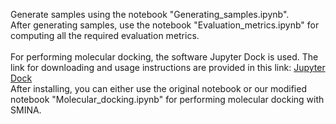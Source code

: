 Generate samples using the notebook "Generating_samples.ipynb".<br>
After generating samples, use the notebook "Evaluation_metrics.ipynb" for computing all the required evaluation metrics.<br><br>
For performing molecular docking, the software Jupyter Dock is used. The link for downloading and usage instructions are provided in this link: [Jupyter Dock](https://github.com/AngelRuizMoreno/Jupyter_Dock)<br>
After installing, you can either use the original notebook or our modified notebook "Molecular_docking.ipynb" for performing molecular docking with SMINA.
